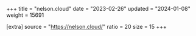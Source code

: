 +++
title = "nelson.cloud"
date = "2023-02-26"
updated = "2024-01-08"
weight = 15691

[extra]
source = "https://nelson.cloud/"
ratio = 20
size = 15
+++
